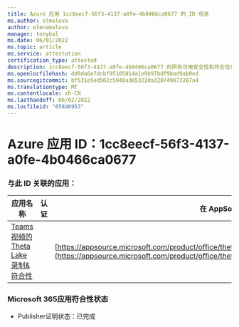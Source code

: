 ```yaml
---
title: Azure 应用 1cc8eecf-56f3-4137-a0fe-4b0466ca0677 的 ID 信息
ms.author: elmalova
author: elenamalova
manager: tonybal
ms.date: 06/01/2022
ms.topic: article
ms.service: attestation
certification_type: attested
description: 1cc8eecf-56f3-4137-a0fe-4b0466ca0677 的所有可用安全性和符合性信息。
ms.openlocfilehash: dd9da6e7dcbf95105014a1e9b97bdf9bad9ab0ed
ms.sourcegitcommit: bf531e5ed502c5940a365322da320749873267a4
ms.translationtype: MT
ms.contentlocale: zh-CN
ms.lasthandoff: 06/02/2022
ms.locfileid: "65846953"
---
```

# <a name="azure-app-id-1cc8eecf-56f3-4137-a0fe-4b0466ca0677"></a>Azure 应用 ID：1cc8eecf-56f3-4137-a0fe-4b0466ca0677


### <a name="apps-associated-with-this-id"></a>与此 ID 关联的应用：
| **应用名称** | **认证** | **在 AppSource 中查看** |
|--------------|---------------|-----------------------|
| [Teams视频的 Theta Lake 录制&amp;符合性](../forward/thetalake.thetalake_recording_and_compliance_for_teams.md) |  | [https://appsource.microsoft.com/product/office/thetalake.thetalake_recording_and_compliance_for_teams](https://appsource.microsoft.com/product/office/thetalake.thetalake_recording_and_compliance_for_teams) |

### <a name="microsoft-365-app-compliance-status"></a>Microsoft 365应用符合性状态
- Publisher证明状态：已完成
